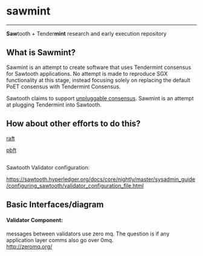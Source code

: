 # sawmint

----

**Saw**tooth + Tender**mint** research and early execution repository

## What is Sawmint?

Sawmint is an attempt to create software that uses Tendermint consensus for Sawtooth applications.  No attempt is made to reproduce SGX functionality at this stage, instead focusing solely on replacing the default PoET consensus with Tendermint Consensus.  

Sawtooth claims to support [unpluggable consensus](https://github.com/danintel/sawtooth-faq/blob/master/consensus.rst).  Sawmint is an attempt at plugging Tendermint into Sawtooth.  

## How about other efforts to do this?

[raft](https://github.com/hyperledger/sawtooth-raft)

[pbft](https://github.com/hyperledger/sawtooth-pbft)

##

Sawtooth Validator configuration:

https://sawtooth.hyperledger.org/docs/core/nightly/master/sysadmin_guide/configuring_sawtooth/validator_configuration_file.html

## Basic Interfaces/diagram


#### Validator Component:

messages between validators use zero mq.  The question is if any application layer comms also go over 0mq.  
http://zeromq.org/
